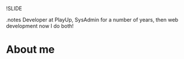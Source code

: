 !SLIDE

.notes Developer at PlayUp, SysAdmin for a number of years, then web development now I do both!
  
# About me #